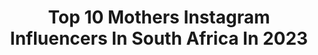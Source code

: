 ---
title: Top 10 Mothers Instagram Influencers In South Africa In 2023
description: >-
  Find top mothers Instagram influencers in South Africa in 2023. Most popular hashtags: #southafrica #ad #interracialcouple.
platform: Instagram
hits: 61
text_top: See the most popular Instagram influencers on inBeat.
text_bottom: Our platform holds 61 Instagram influencers like this in South Africa for you to contact.
profiles:
  - username: "elizabethjackrich"
    fullname: >-
      ElizabethJack-Rich💯
    bio: >-
      Wife, Mother...... Let love lead. Exodus 14 vs 12-15 FIRST AFRICAN WOMAN TO BE FEATURED ON THE COVER OF WORLD FINANCE (Spring Issue 2020)
    location: "South Africa"
    followers: 134682
    engagement: 937
    commentsToLikes: 0.028829
    id: ck6ttle06b9jf0j71dciqluuu
    verified: false
    hashtags: "#bibyonce, #plsstaysafeeveryone, #plsstaysafe"
  - username: "carissaswart"
    fullname: >-
      Carissa💋
    bio: >-
      Model based in Capetown📍📍 Mother agency : @syncmodels_
    location: "South Africa"
    followers: 5173
    engagement: 1413
    commentsToLikes: 0.073638
    id: ckf5o137d0ih40j23h5hkt3vo
    verified: false
    hashtags: "#follow, #photooftheday, #portrait, #music"
  - username: "abbybuahin"
    fullname: >-
      ♡ ABBY BUAHIN
    bio: >-
      Honest motherhood ❁ inspiring confidence & resilience color lover • story teller • world explorer {half African family} 🇬🇭 DM to collab our story ➴
    location: "South Africa"
    followers: 10668
    engagement: 565
    commentsToLikes: 0.113039
    id: ck6trnbbuzzb40j713wpu142q
    verified: false
    hashtags: "#interracialcouple, #mixedcouple, #mixedfamily, #serendipity"
  - username: "jmatubia"
    fullname: >-
      Jackie Matubia
    bio: >-
      🎞Actress 🎥 Tv Host 🔸DIGITAL CONTENT CREATOR ▪️ BRAND INFLUENCER 🔹Mother FOR BOOKINGS 📩: jmatubia@gmail.com
    location: "South Africa"
    followers: 442163
    engagement: 162
    commentsToLikes: 0.009583
    id: ck5qcilpoqrc50i11wvugt7po
    verified: true
    hashtags: "#afrikasocial, #supportkebusinesses, #cashmoney, #35000"
  - username: "chantelle_pretorius"
    fullname: >-
      CHANTELLE PRETORIUS
    bio: >-
      International Model • Miss SA 2020 Top 10 Finalist • Nutritionist • BCom Business Management Mother Agency - @bossmodelsa -Romans 8:18
    location: "South Africa"
    followers: 22026
    engagement: 413
    commentsToLikes: 0.012713
    id: ckap8c1vmnqht0i78x2i5s2fy
    verified: false
    hashtags: "#health, #southafrica, #weekendaway, #thatview"
  - username: "joannereyneke"
    fullname: >-
      Jo-Anne Reyneke
    bio: >-
      Purpose: Mother Profession: Actor| MC | Voice over Artist | self taught Makeup Artist SAFTA Award Winner For Bookings: joreynekebookings@gmail.com
    location: "South Africa"
    followers: 527821
    engagement: 97
    commentsToLikes: 0.010309
    id: ckap61bipe1aa0i7899rczppu
    verified: false
    hashtags: "#thedome, #everyonesstory, #theestateon3, #thandi"
  - username: "fundi_zwane"
    fullname: >-
      Fundi Zwane | Actress
    bio: >-
      Actress | Public Speaker| Entrepreneur| Content Creator| Mother| MC Appearances & Bookings: BookFundi@Society5.co.za Purchase Camagu NOW!
    location: "South Africa"
    followers: 22787
    engagement: 346
    commentsToLikes: 0.006201
    id: ckf5o4dds0v7i0j236qeg2f0b
    verified: false
    hashtags: "#fearless, #indonifashionhouse, #valentinesspecial, #durban"
  - username: "float_apparel"
    fullname: >-
      Float Apparel
    bio: >-
      Made in the Mother City, Cape Town Original Lifestyle Apparel Worldwide Shipping
    location: "South Africa"
    followers: 18325
    engagement: 281
    commentsToLikes: 0.007874
    id: ckaoqpy3ujthb0i78wrg7vj4j
    verified: false
    hashtags: ""
  - username: "minkivanderwesthuizen"
    fullname: >-
      MINKI
    bio: >-
      God First • Wife to @ernstjoubert • Mother to three little girls #dogtertjiefees • Media Personality
    location: "South Africa"
    followers: 181006
    engagement: 143
    commentsToLikes: 0.015612
    id: ck0w3owizuijk0i193iz31el7
    verified: true
    hashtags: "#bts, #minki, #dogtertjiefees, #selfie"
  - username: "shopcatface"
    fullname: >-
      CATFACE
    bio: >-
      BRITISH AFRICAN CHILD OF GOD 🇳🇬 🇬🇧 Ship Worldwide 🌎🌙 Custom create any style 👑 Created by @motherearth_ohuimumwen | @studiocatface
    location: "South Africa"
    followers: 26242
    engagement: 25
    commentsToLikes: 0.022607
    id: ckaovnsna5dlh0i78dm5ominj
    verified: false
    hashtags: "#styleinspiration, #mermaidhair, #lacefrontwigs, #rainbowbraids"
---
